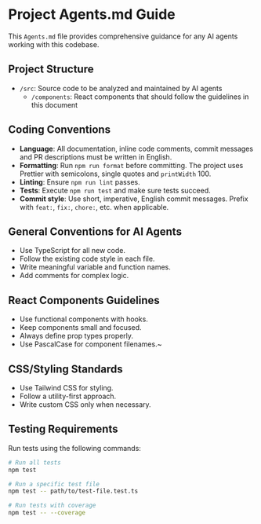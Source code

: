 # Project Agents.md Guide

This `Agents.md` file provides comprehensive guidance for any AI agents working with this codebase.

## Project Structure

- `/src`: Source code to be analyzed and maintained by AI agents
  - `/components`: React components that should follow the guidelines in this document

## Coding Conventions

- **Language**: All documentation, inline code comments, commit messages and PR descriptions must be written in English.
- **Formatting**: Run `npm run format` before committing. The project uses Prettier with semicolons, single quotes and `printWidth` 100.
- **Linting**: Ensure `npm run lint` passes.
- **Tests**: Execute `npm run test` and make sure tests succeed.
- **Commit style**: Use short, imperative, English commit messages. Prefix with `feat:`, `fix:`, `chore:`, etc. when applicable.

## General Conventions for AI Agents

- Use TypeScript for all new code.
- Follow the existing code style in each file.
- Write meaningful variable and function names.
- Add comments for complex logic.

## React Components Guidelines

- Use functional components with hooks.
- Keep components small and focused.
- Always define prop types properly.
- Use PascalCase for component filenames.~

## CSS/Styling Standards

- Use Tailwind CSS for styling.
- Follow a utility-first approach.
- Write custom CSS only when necessary.

## Testing Requirements

Run tests using the following commands:

```bash
# Run all tests
npm test

# Run a specific test file
npm test -- path/to/test-file.test.ts

# Run tests with coverage
npm test -- --coverage
```
